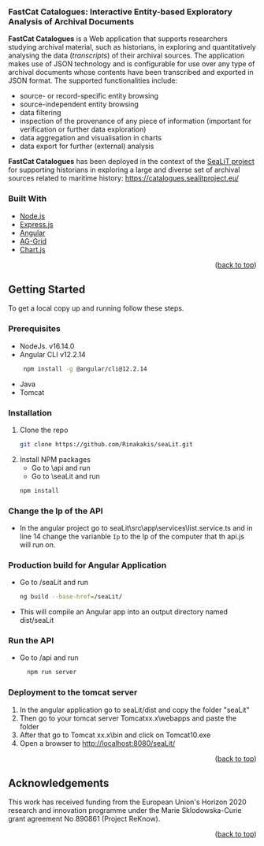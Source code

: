 <div>
  
<h3>FastCat Catalogues: Interactive Entity-based Exploratory Analysis of Archival Documents</h3>

  <p>
    <b>FastCat Catalogues</b> is a Web application that supports researchers studying archival material, such as historians, in exploring and quantitatively analysing the data (<i>transcripts</i>) of their archival sources. The application makes use of JSON technology and is configurable for use over any type of archival documents whose contents have been transcribed and exported in JSON format. 
    The supported functionalities include:
    <ul>
<li>source- or record-specific entity browsing 
<li>source-independent entity browsing 
<li>data filtering 
<li>inspection of the provenance of any piece of information (important for verification or further data exploration) 
<li>data aggregation and visualisation in charts
<li>data export for further (external) analysis
  </ul>
 </p>
 <p>
  <b>FastCat Catalogues</b> has been deployed in the context of the <a href="https://sealitproject.eu/">SeaLiT project</a> for supporting historians in exploring a large and diverse set of archival sources related to maritime history: <a href="https://catalogues.sealitproject.eu/">https://catalogues.sealitproject.eu/</a>
  </p>
</div>

<!--
<!-- TABLE OF CONTENTS 
<details>
  <summary>Table of Contents</summary>
  <ol>
    <li>
      <ul>
        <li><a href="#built-with">Built With</a></li>
      </ul>
    </li>
    <li>
      <a href="#getting-started">Getting Started</a>
      <ul>
        <li><a href="#prerequisites">Prerequisites</a></li>
        <li><a href="#installation">Installation</a></li>
        <li><a href="#change-the-ip-of-the-api">Change the Ip of the API</a></li>
        <li><a href="#production-build-for-angular-application">Production build for Angular Application</a></li>
        <li><a href="#run-the-api">Run the API</a></li>
        <li><a href="#deployment-to-the-tomcat-server">Deployment to the tomcat server</a></li>
      </ul>
    </li>
    <li><a href="#ack">Acknowledgements</a></li>
  </ol>
</details>
-->


<!-- ABOUT THE PROJECT 
## About The Project

<a href="https://catalogues.sealitproject.eu/">
    <img src="seaLit\src\assets\git_img.png" alt="Logo">
  </a>

<p align="right">(<a href="#top">back to top</a>)</p>
-->


### Built With

* [Node.js](https://nodejs.org/en/)
* [Express.js](https://expressjs.com/)
* [Angular](https://angular.io/)
* [AG-Grid](https://www.ag-grid.com/)
* [Chart.js](https://www.chartjs.org/)

<p align="right">(<a href="#top">back to top</a>)</p>


<!-- GETTING STARTED -->
## Getting Started

To get a local copy up and running follow these steps.

### Prerequisites

* NodeJs. v16.14.0
* Angular CLI v12.2.14 
  ```sh
   npm install -g @angular/cli@12.2.14
  ```
* Java
* Tomcat

### Installation

1. Clone the repo
   ```sh
   git clone https://github.com/Rinakakis/seaLit.git
   ```
2. Install NPM packages 
     * Go to \api and run
     * Go to \seaLit and run
   ```sh
   npm install
   ```

### Change the Ip of the API

- In the angular project go to seaLit\src\app\services\list.service.ts and in line 14 change   the varianble `Ip` to the Ip of the computer that th api.js will run on.

### Production build for Angular Application

- Go to /seaLit and run 
  ```sh
  ng build --base-href=/seaLit/
  ```
- This will compile an Angular app into an output directory named dist/seaLit

### Run the API

- Go to /api and run
  ```sh
    npm run server
    ```

### Deployment to the tomcat server

1. In the angular application go to seaLit/dist and copy the folder "seaLit"
2. Then go to your tomcat server Tomcatxx.x\webapps and paste the folder
3. After that go to Tomcat xx.x\bin and click on Tomcat10.exe
4. Open a browser to <http://localhost:8080/seaLit/>

<p align="right">(<a href="#top">back to top</a>)</p>

<!-- Acknowledgements -->
## Acknowledgements

This work has received funding from the European Union's Horizon 2020 research and innovation programme under the Marie Sklodowska-Curie grant agreement No 890861 (Project ReKnow). 

<p align="right">(<a href="#top">back to top</a>)</p>
